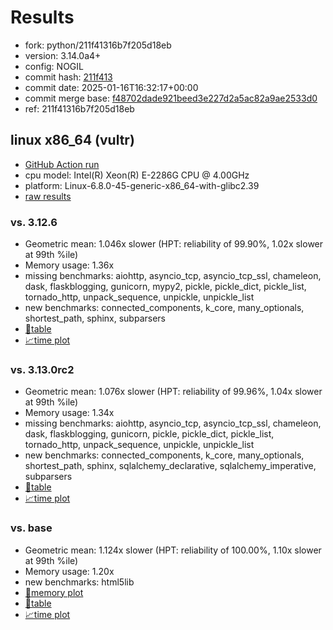 # Results

- fork: python/211f41316b7f205d18eb
- version: 3.14.0a4+
- config: NOGIL
- commit hash: [211f413](https://github.com/python/cpython/commit/211f413)
- commit date: 2025-01-16T16:32:17+00:00
- commit merge base: [f48702dade921beed3e227d2a5ac82a9ae2533d0](https://github.com/python/cpython/commit/f48702dade921beed3e227d2a5ac82a9ae2533d0)
- ref: 211f41316b7f205d18eb

## linux x86_64 (vultr)

- [GitHub Action run](https://github.com/facebookexperimental/free-threading-benchmarking/actions/runs/12813759583)
- cpu model: Intel(R) Xeon(R) E-2286G CPU @ 4.00GHz
- platform: Linux-6.8.0-45-generic-x86_64-with-glibc2.39
- [raw results](bm-20250116-vultr-x86_64-python-211f41316b7f205d18eb-3.14.0a4%2B-211f413.json)

### vs. 3.12.6

- Geometric mean: 1.046x slower (HPT: reliability of 99.90%, 1.02x slower at 99th %ile)
- Memory usage: 1.36x
- missing benchmarks: aiohttp, asyncio_tcp, asyncio_tcp_ssl, chameleon, dask, flaskblogging, gunicorn, mypy2, pickle, pickle_dict, pickle_list, tornado_http, unpack_sequence, unpickle, unpickle_list
- new benchmarks: connected_components, k_core, many_optionals, shortest_path, sphinx, subparsers
- [📄table](bm-20250116-vultr-x86_64-python-211f41316b7f205d18eb-3.14.0a4%2B-211f413-vs-3.12.6.md)
- [📈time plot](bm-20250116-vultr-x86_64-python-211f41316b7f205d18eb-3.14.0a4%2B-211f413-vs-3.12.6.svg)

### vs. 3.13.0rc2

- Geometric mean: 1.076x slower (HPT: reliability of 99.96%, 1.04x slower at 99th %ile)
- Memory usage: 1.34x
- missing benchmarks: aiohttp, asyncio_tcp, asyncio_tcp_ssl, chameleon, dask, flaskblogging, gunicorn, pickle, pickle_dict, pickle_list, tornado_http, unpack_sequence, unpickle, unpickle_list
- new benchmarks: connected_components, k_core, many_optionals, shortest_path, sphinx, sqlalchemy_declarative, sqlalchemy_imperative, subparsers
- [📄table](bm-20250116-vultr-x86_64-python-211f41316b7f205d18eb-3.14.0a4%2B-211f413-vs-3.13.0rc2.md)
- [📈time plot](bm-20250116-vultr-x86_64-python-211f41316b7f205d18eb-3.14.0a4%2B-211f413-vs-3.13.0rc2.svg)

### vs. base

- Geometric mean: 1.124x slower (HPT: reliability of 100.00%, 1.10x slower at 99th %ile)
- Memory usage: 1.20x
- new benchmarks: html5lib
- [🧠memory plot](bm-20250116-vultr-x86_64-python-211f41316b7f205d18eb-3.14.0a4%2B-211f413-vs-base-mem.svg)
- [📄table](bm-20250116-vultr-x86_64-python-211f41316b7f205d18eb-3.14.0a4%2B-211f413-vs-base.md)
- [📈time plot](bm-20250116-vultr-x86_64-python-211f41316b7f205d18eb-3.14.0a4%2B-211f413-vs-base.svg)


